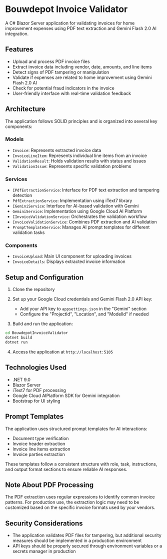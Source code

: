 # Bouwdepot Invoice Validator

A C# Blazor Server application for validating invoices for home improvement expenses using PDF text extraction and Gemini Flash 2.0 AI integration.

## Features

- Upload and process PDF invoice files
- Extract invoice data including vendor, date, amounts, and line items
- Detect signs of PDF tampering or manipulation
- Validate if expenses are related to home improvement using Gemini Flash 2.0 AI
- Check for potential fraud indicators in the invoice
- User-friendly interface with real-time validation feedback

## Architecture

The application follows SOLID principles and is organized into several key components:

### Models
- `Invoice`: Represents extracted invoice data
- `InvoiceLineItem`: Represents individual line items from an invoice
- `ValidationResult`: Holds validation results with status and issues
- `ValidationIssue`: Represents specific validation problems

### Services
- `IPdfExtractionService`: Interface for PDF text extraction and tampering detection
- `PdfExtractionService`: Implementation using iText7 library
- `IGeminiService`: Interface for AI-based validation with Gemini
- `GeminiService`: Implementation using Google Cloud AI Platform
- `IInvoiceValidationService`: Orchestrates the validation workflow
- `InvoiceValidationService`: Combines PDF extraction and AI validation
- `PromptTemplateService`: Manages AI prompt templates for different validation tasks

### Components
- `InvoiceUpload`: Main UI component for uploading invoices
- `InvoiceDetails`: Displays extracted invoice information

## Setup and Configuration

1. Clone the repository
2. Set up your Google Cloud credentials and Gemini Flash 2.0 API key:
   - Add your API key to `appsettings.json` in the "Gemini" section
   - Configure the "ProjectId", "Location", and "ModelId" if needed

3. Build and run the application:
```bash
cd BouwdepotInvoiceValidator
dotnet build
dotnet run
```

4. Access the application at `http://localhost:5105`

## Technologies Used

- .NET 9.0
- Blazor Server
- iText7 for PDF processing
- Google Cloud AIPlatform SDK for Gemini integration
- Bootstrap for UI styling

## Prompt Templates

The application uses structured prompt templates for AI interactions:
- Document type verification
- Invoice header extraction
- Invoice line items extraction
- Invoice parties extraction

These templates follow a consistent structure with role, task, instructions, and output format sections to ensure reliable AI responses.

## Note About PDF Processing

The PDF extraction uses regular expressions to identify common invoice patterns. For production use, the extraction logic may need to be customized based on the specific invoice formats used by your vendors.

## Security Considerations

- The application validates PDF files for tampering, but additional security measures should be implemented in a production environment
- API keys should be properly secured through environment variables or a secrets manager in production
